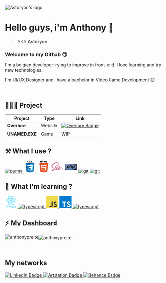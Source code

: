 ![Astoryon's logo](https://github.com/AnthonyPreite/images_library/blob/master/img/Group%2015.png)


# Hello guys, i'm Anthony 👋

>AKA **Astoryon**

### Welcome to my Github 🙃

I'm a belgian developer trying to improve in front-end. I love learning and try new technologies. 

I'm UI/UX Designer and I have a bachelor in Video Game Development 😉 

<br>

## 👨🏻‍💻 Project
  
| Project      | Type      | Link       |
|--------------|-----------|------------|
| **Overlore** | Website   | <a href="https://overlore.netlify.app/"><img src="https://img.shields.io/badge/Overlore-orange?style=for-the-badge&logo=Overlore&logoColor=white" alt="Overlore Badge"/>
</a> |
|**UNAMED.EXE**| Game      | WIP        |
  
  

## ⚒ What I use ?

<p align="left">
  
  <a href="https://bulma.io/" target="_blank" rel="noreferrer"> <img src="https://raw.githubusercontent.com/gilbarbara/logos/804dc257b59e144eaca5bc6ffd16949752c6f789/logos/bulma.svg" alt="bulma" width="40" height="40"/> </a>
  <a href="https://www.w3schools.com/css/" target="_blank" rel="noreferrer"> <img src="https://raw.githubusercontent.com/devicons/devicon/master/icons/css3/css3-original-wordmark.svg" alt="css3" width="40" height="40"/> </a> 
  <a href="https://www.w3.org/html/" target="_blank" rel="noreferrer"> <img src="https://raw.githubusercontent.com/devicons/devicon/master/icons/html5/html5-original-wordmark.svg" alt="html5" width="40" height="40"/> </a>
  <a href="https://sass-lang.com" target="_blank" rel="noreferrer"> <img src="https://raw.githubusercontent.com/devicons/devicon/master/icons/sass/sass-original.svg" alt="sass" width="40" height="40"/> </a> 
  <a href="https://www.php.net" target="_blank" rel="noreferrer"> <img src="https://raw.githubusercontent.com/devicons/devicon/master/icons/php/php-original.svg" alt="php" width="40" height="40"/> </a>
  <a href="https://git-scm.com/" target="_blank" rel="noreferrer"> <img src="https://www.vectorlogo.zone/logos/git-scm/git-scm-icon.svg" alt="git" width="40" height="40"/> </a>
  <a href="https://code.visualstudio.com/" target="_blank" rel="noreferrer"> <img src="https://cdn.jsdelivr.net/gh/devicons/devicon/icons/vscode/vscode-original.svg" alt="git" width="40" height="40"/> </a> </p>
  
  ## 📡 What I'm learning ?
  <a href="https://reactjs.org/" target="_blank" rel="noreferrer"> <img src="https://raw.githubusercontent.com/devicons/devicon/master/icons/react/react-original-wordmark.svg" alt="react" width="40" height="40"/> </a>
  <a href="https://vuejs.org/" target="_blank" rel="noreferrer"> <img src="https://impicode.com/wp-content/uploads/sites/2/2020/07/330px-Vue.js_Logo_2.svg_.png" alt="typescript" width="40" height="40"/> </a>
  <a href="https://developer.mozilla.org/en-US/docs/Web/JavaScript" target="_blank" rel="noreferrer"> <img src="https://raw.githubusercontent.com/devicons/devicon/master/icons/javascript/javascript-original.svg" alt="javascript" width="40" height="40"/> </a>
  <a href="https://www.typescriptlang.org/" target="_blank" rel="noreferrer"> <img src="https://raw.githubusercontent.com/devicons/devicon/master/icons/typescript/typescript-original.svg" alt="typescript" width="40" height="40"/> </a>
  <a href="https://aframe.io/" target="_blank" rel="noreferrer"> <img src="https://avatars.githubusercontent.com/u/16024092?s=280&v=4" alt="typescript" width="40" height="40"/> </a>
  
  
  
  ## ⚡️ My Dashboard
<img align="center" src="https://github-readme-stats.vercel.app/api?username=anthonypreite&show_icons=true&locale=en&theme=gotham" alt="anthonypreite" /> <img align="left" src="https://github-readme-stats.vercel.app/api/top-langs?username=anthonypreite&show_icons=true&locale=en&layout=compact&theme=gotham" alt="anthonypreite" /></p>

<br>

## My networks

<div id="badges" display="block">
  <a href="https://www.linkedin.com/in/anthonypreite/">
    <img src="https://img.shields.io/badge/LinkedIn-teal?style=for-the-badge&logo=linkedin&logoColor=white" alt="LinkedIn Badge"/>
  </a>
  <a href="https://astoryon.artstation.com/">
    <img src="https://img.shields.io/badge/Artstation-purple?style=for-the-badge&logo=artstation&logoColor=white" alt="Artstation Badge"/>
  </a>
  <a href="https://www.behance.net/anthonypreite">
    <img src="https://img.shields.io/badge/Behance-blue?style=for-the-badge&logo=behance&logoColor=white" alt="Behance Badge"/>
  </a>
</div>


<!--  

**AnthonyPreite/AnthonyPreite** is a ✨ _special_ ✨ repository because its `README.md` (this file) appears on your GitHub profile.


Here are some ideas to get you started:

- 🔭 I’m currently working on ...

- 🌱 I’m currently learning ...

- 👯 I’m looking to collaborate on ...

- 🤔 I’m looking for help with ...

- 💬 Ask me about ...

- 📫 How to reach me: ...

- 😄 Pronouns: ...

- ⚡ Fun fact: ...

-->
